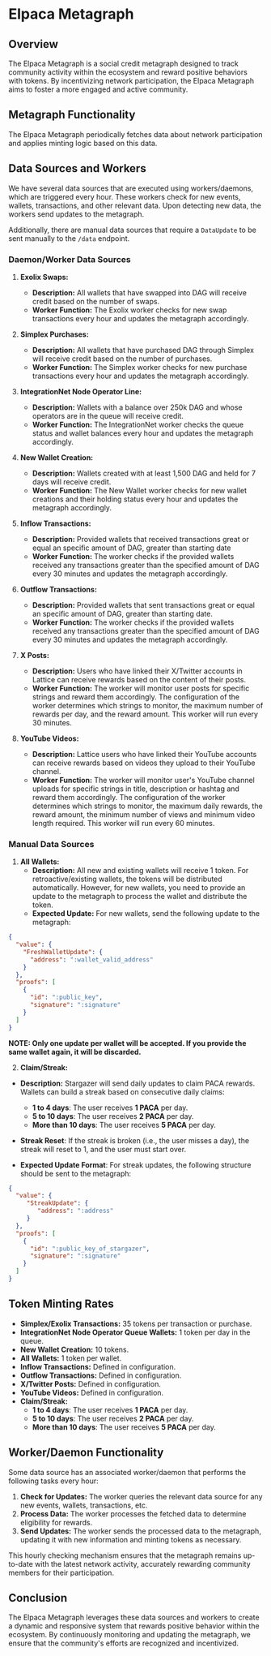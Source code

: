# Elpaca Metagraph

## Overview

The Elpaca Metagraph is a social credit metagraph designed to track community activity within the ecosystem and reward
positive behaviors with tokens. By incentivizing network participation, the Elpaca Metagraph aims to foster a more
engaged and active community.

## Metagraph Functionality

The Elpaca Metagraph periodically fetches data about network participation and applies minting logic based on this data.

## Data Sources and Workers

We have several data sources that are executed using workers/daemons, which are triggered every hour. These workers
check for new events, wallets, transactions, and other relevant data. Upon detecting new data, the workers send updates
to the metagraph.

Additionally, there are manual data sources that require a `DataUpdate` to be sent manually to the `/data` endpoint.

### Daemon/Worker Data Sources

1. **Exolix Swaps:**
    - **Description:** All wallets that have swapped into DAG will receive credit based on the number of swaps.
    - **Worker Function:** The Exolix worker checks for new swap transactions every hour and updates the metagraph
      accordingly.

2. **Simplex Purchases:**
    - **Description:** All wallets that have purchased DAG through Simplex will receive credit based on the number of
      purchases.
    - **Worker Function:** The Simplex worker checks for new purchase transactions every hour and updates the metagraph
      accordingly.

3. **IntegrationNet Node Operator Line:**
    - **Description:** Wallets with a balance over 250k DAG and whose operators are in the queue will receive credit.
    - **Worker Function:** The IntegrationNet worker checks the queue status and wallet balances every hour and updates
      the metagraph accordingly.

4. **New Wallet Creation:**
    - **Description:** Wallets created with at least 1,500 DAG and held for 7 days will receive credit.
    - **Worker Function:** The New Wallet worker checks for new wallet creations and their holding status every hour and
      updates the metagraph accordingly.

5. **Inflow Transactions:**
    - **Description:** Provided wallets that received transactions great or equal an specific amount of DAG, greater
      than starting date
    - **Worker Function:** The worker checks if the provided wallets received any transactions greater than the
      specified amount of DAG every 30 minutes and updates the metagraph accordingly.

6. **Outflow Transactions:**
    - **Description:** Provided wallets that sent transactions great or equal an specific amount of DAG, greater than
      starting date.
    - **Worker Function:** The worker checks if the provided wallets received any transactions greater than the
      specified amount of DAG every 30 minutes and updates the metagraph accordingly.

7. **X Posts:**
   - **Description:** Users who have linked their X/Twitter accounts in Lattice can receive rewards based on the 
      content of their posts.
   - **Worker Function:** The worker will monitor user posts for specific strings and reward them accordingly. 
      The configuration of the worker determines which strings to monitor, the maximum number of rewards per day,
      and the reward amount. This worker will run every 30 minutes.

8. **YouTube Videos:**
   - **Description:** Lattice users who have linked their YouTube accounts can receive rewards based on videos they 
      upload to their YouTube channel.
   - **Worker Function:** The worker will monitor user's YouTube channel uploads for specific strings in title, 
     description or hashtag and reward them accordingly.
     The configuration of the worker determines which strings to monitor, the maximum daily rewards, the reward amount,
     the minimum number of views and minimum video length required. This worker will run every 60 minutes.


### Manual Data Sources

1. **All Wallets:**
    - **Description:** All new and existing wallets will receive 1 token. For retroactive/existing wallets, the tokens
      will be distributed automatically. However, for new wallets, you need to provide an update to the metagraph to
      process the wallet and distribute the token.
    - **Expected Update:** For new wallets, send the following update to the metagraph:

```json
{
  "value": {
    "FreshWalletUpdate": {
      "address": ":wallet_valid_address"
    }
  },
  "proofs": [
    {
      "id": ":public_key",
      "signature": ":signature"
    }
  ]
}
```
**NOTE: Only one update per wallet will be accepted. If you provide the same wallet again, it will be discarded.**

2. **Claim/Streak:**
-  **Description:** Stargazer will send daily updates to claim PACA rewards. Wallets can build a streak based on consecutive daily claims:
      -  **1 to 4 days**: The user receives **1 PACA** per day.
      -  **5 to 10 days**: The user receives **2 PACA** per day.
      -  **More than 10 days**: The user receives **5 PACA** per day.

-  **Streak Reset**: If the streak is broken (i.e., the user misses a day), the streak will reset to 1, and the user must start over.
-  **Expected Update Format**: For streak updates, the following structure should be sent to the metagraph:

```json
{
  "value": {
     "StreakUpdate": {
        "address": ":address"
     }
  },
  "proofs": [
    {
      "id": ":public_key_of_stargazer",
      "signature": ":signature"
    }
  ]
}
```

## Token Minting Rates

- **Simplex/Exolix Transactions:** 35 tokens per transaction or purchase.
- **IntegrationNet Node Operator Queue Wallets:** 1 token per day in the queue.
- **New Wallet Creation:** 10 tokens.
- **All Wallets:** 1 token per wallet.
- **Inflow Transactions:** Defined in configuration.
- **Outflow Transactions:** Defined in configuration.
- **X/Twitter Posts:** Defined in configuration.
- **YouTube Videos:** Defined in configuration.
- **Claim/Streak:**
  -  **1 to 4 days**: The user receives **1 PACA** per day.
  -  **5 to 10 days**: The user receives **2 PACA** per day.
  -  **More than 10 days**: The user receives **5 PACA** per day.

## Worker/Daemon Functionality

Some data source has an associated worker/daemon that performs the following tasks every hour:

1. **Check for Updates:** The worker queries the relevant data source for any new events, wallets, transactions, etc.
2. **Process Data:** The worker processes the fetched data to determine eligibility for rewards.
3. **Send Updates:** The worker sends the processed data to the metagraph, updating it with new information and minting
   tokens as necessary.

This hourly checking mechanism ensures that the metagraph remains up-to-date with the latest network activity,
accurately rewarding community members for their participation.

## Conclusion

The Elpaca Metagraph leverages these data sources and workers to create a dynamic and responsive system that rewards
positive behavior within the ecosystem. By continuously monitoring and updating the metagraph, we ensure that the
community's efforts are recognized and incentivized.
